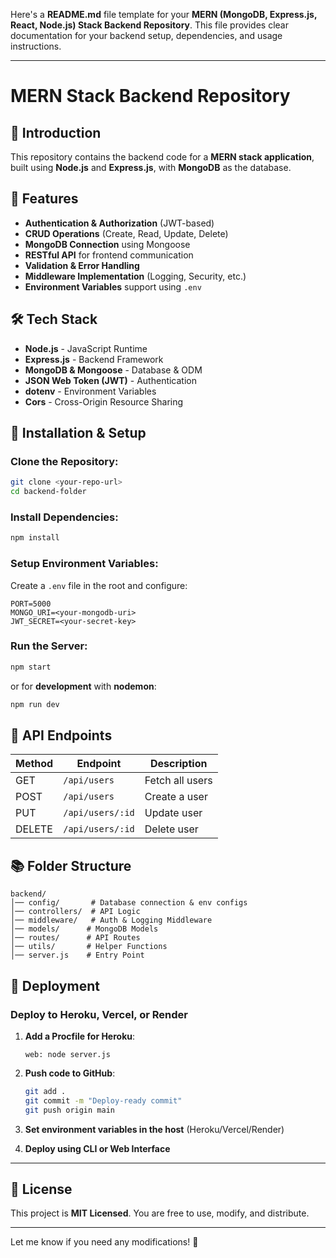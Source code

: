 Here's a **README.md** file template for your **MERN (MongoDB, Express.js, React, Node.js) Stack Backend Repository**. This file provides clear documentation for your backend setup, dependencies, and usage instructions.

---

# MERN Stack Backend Repository

## 🚀 Introduction
This repository contains the backend code for a **MERN stack application**, built using **Node.js** and **Express.js**, with **MongoDB** as the database.

## 📌 Features
- **Authentication & Authorization** (JWT-based)
- **CRUD Operations** (Create, Read, Update, Delete)
- **MongoDB Connection** using Mongoose
- **RESTful API** for frontend communication
- **Validation & Error Handling**
- **Middleware Implementation** (Logging, Security, etc.)
- **Environment Variables** support using `.env`

## 🛠️ Tech Stack
- **Node.js** - JavaScript Runtime
- **Express.js** - Backend Framework
- **MongoDB & Mongoose** - Database & ODM
- **JSON Web Token (JWT)** - Authentication
- **dotenv** - Environment Variables
- **Cors** - Cross-Origin Resource Sharing

## 🔧 Installation & Setup
### Clone the Repository:
```sh
git clone <your-repo-url>
cd backend-folder
```

### Install Dependencies:
```sh
npm install
```

### Setup Environment Variables:
Create a `.env` file in the root and configure:
```
PORT=5000
MONGO_URI=<your-mongodb-uri>
JWT_SECRET=<your-secret-key>
```

### Run the Server:
```sh
npm start
```
or for **development** with **nodemon**:
```sh
npm run dev
```

## 📡 API Endpoints
| Method | Endpoint         | Description       |
|--------|-----------------|-------------------|
| GET    | `/api/users`    | Fetch all users  |
| POST   | `/api/users`    | Create a user    |
| PUT    | `/api/users/:id` | Update user      |
| DELETE | `/api/users/:id` | Delete user      |

## 📚 Folder Structure
```
backend/
│── config/       # Database connection & env configs
│── controllers/  # API Logic
│── middleware/   # Auth & Logging Middleware
│── models/      # MongoDB Models
│── routes/      # API Routes
│── utils/       # Helper Functions
│── server.js    # Entry Point
```

## 🚀 Deployment
### Deploy to **Heroku**, **Vercel**, or **Render**
1. **Add a Procfile for Heroku**:
   ```
   web: node server.js
   ```

2. **Push code to GitHub**:
   ```sh
   git add .
   git commit -m "Deploy-ready commit"
   git push origin main
   ```

3. **Set environment variables in the host** (Heroku/Vercel/Render)

4. **Deploy using CLI or Web Interface**

---

## 📜 License
This project is **MIT Licensed**. You are free to use, modify, and distribute.

---

Let me know if you need any modifications! 🚀

